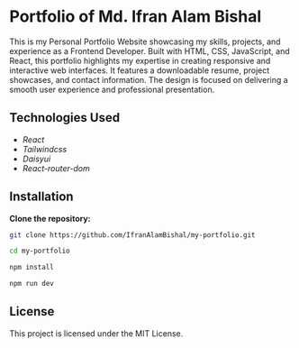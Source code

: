 # Portfolio of Md. Ifran Alam Bishal

This is my Personal Portfolio Website showcasing my skills, projects, and experience as a Frontend Developer. Built with HTML, CSS, JavaScript, and React, this portfolio highlights my expertise in creating responsive and interactive web interfaces. It features a downloadable resume, project showcases, and contact information. The design is focused on delivering a smooth user experience and professional presentation.

## Technologies Used

- *React*
- *Tailwindcss*
- *Daisyui*
- *React-router-dom*


## Installation

**Clone the repository:**
   ```bash
   git clone https://github.com/IfranAlamBishal/my-portfolio.git
   ```
   ```bash
   cd my-portfolio
   ```
   ```bash
   npm install
   ```
   ```bash
   npm run dev
   ```


## License

This project is licensed under the MIT License.